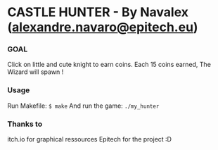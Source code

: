 # CASTLE HUNTER - By Navalex (alexandre.navaro@epitech.eu)


### GOAL
Click on little and cute knight to earn coins. Each 15 coins earned, The Wizard will spawn !

### Usage
Run Makefile:
`$ make`
And run the game:
`./my_hunter`

### Thanks to
itch.io for graphical ressources
Epitech for the project :D
